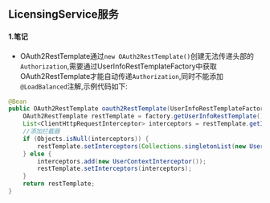 ## LicensingService服务
#### 1.笔记

- OAuth2RestTemplate通过`new OAuth2RestTemplate()`创建无法传递头部的`Authorization`,需要通过UserInfoRestTemplateFactory中获取OAuth2RestTemplate才能自动传递`Authorization`,同时不能添加`@LoadBalanced`注解,示例代码如下:
```java
@Bean
public OAuth2RestTemplate oauth2RestTemplate(UserInfoRestTemplateFactory factory) {
    OAuth2RestTemplate restTemplate = factory.getUserInfoRestTemplate();
    List<ClientHttpRequestInterceptor> interceptors = restTemplate.getInterceptors();
    //添加拦截器
    if (Objects.isNull(interceptors)) {
        restTemplate.setInterceptors(Collections.singletonList(new UserContextInterceptor()));
    } else {
        interceptors.add(new UserContextInterceptor());
        restTemplate.setInterceptors(interceptors);
    }
    return restTemplate;
}
```